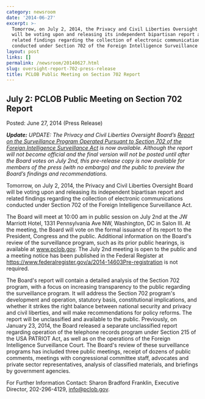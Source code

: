 ```yaml
---
category: newsroom
date: '2014-06-27'
excerpt: >-
  Tomorrow, on July 2, 2014, the Privacy and Civil Liberties Oversight Board
  will be voting upon and releasing its independent bipartisan report and
  related findings regarding the collection of electronic communications
  conducted under Section 702 of the Foreign Intelligence Surveillance Act.
layout: post
links: []
permalink: /newsroom/20140627.html
slug: oversight-report-702-press-release
title: PCLOB Public Meeting on Section 702 Report
---
```

## July 2: PCLOB Public Meeting on Section 702 Report

Posted: June 27, 2014 (Press Release)

_**Update:** UPDATE: The Privacy and Civil Liberties Oversight Board’s [Report on the Surveillance Program Operated Pursuant to Section 702 of the Foreign Intelligence Surveillance Act]({{site.baseurl}}/library/702-Report.pdf) is now available. Although the report will not become official and the final version will not be posted until after the Board votes on July 2nd, this pre-release copy is now available for members of the press (with no embargo) and the public to preview the Board’s findings and recommendations._

Tomorrow, on July 2, 2014, the Privacy and Civil Liberties Oversight Board will be voting upon and releasing its independent bipartisan report and related findings regarding the collection of electronic communications conducted under Section 702 of the Foreign Intelligence Surveillance Act.

The Board will meet at 10:00 am in public session on July 2nd at the JW Marriott Hotel, 1331 Pennsylvania Ave NW, Washington, DC in Salon III. At the meeting, the Board will vote on the formal issuance of its report to the President, Congress and the public. Additional information on the Board's review of the surveillance program, such as its prior public hearings, is available at www.pclob.gov. The July 2nd meeting is open to the public and a meeting notice has been published in the Federal Register at https://www.federalregister.gov/a/2014-14603Pre-registration is not required.

The Board's report will contain a detailed analysis of the Section 702 program, with a focus on increasing transparency to the public regarding the surveillance program. It will address the Section 702 program's development and operation, statutory basis, constitutional implications, and whether it strikes the right balance between national security and privacy and civil liberties, and will make recommendations for policy reforms. The report will be unclassified and available to the public. Previously, on January 23, 2014, the Board released a separate unclassified report regarding operation of the telephone records program under Section 215 of the USA PATRIOT Act, as well as on the operations of the Foreign Intelligence Surveillance Court. The Board's review of these surveillance programs has included three public meetings, receipt of dozens of public comments, meetings with congressional committee staff, advocates and private sector representatives, analysis of classified materials, and briefings by government agencies.

For Further Information Contact: Sharon Bradford Franklin, Executive Director, 202-296-4129, info@pclob.gov.

